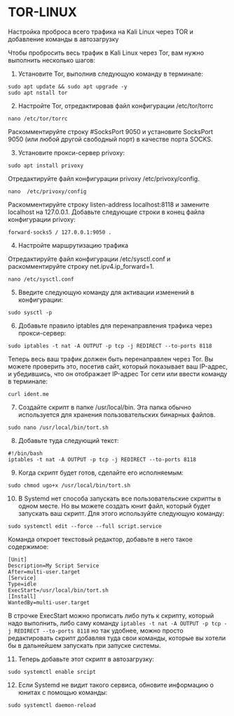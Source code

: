 # TOR-LINUX
Настройка проброса всего трафика на Kali Linux через TOR и добавление команды в автозагрузку

Чтобы пробросить весь трафик в Kali Linux через Tor, вам нужно выполнить несколько шагов:

1. Установите Tor, выполнив следующую команду в терминале:

```
sudo apt update && sudo apt upgrade -y
sudo apt nstall tor
```
2. Настройте Tor, отредактировав файл конфигурации /etc/tor/torrc 

```
nano /etc/tor/torrc
```
Раскомментируйте строку #SocksPort 9050 и установите SocksPort 9050 (или любой другой свободный порт) в качестве порта SOCKS. 

3. Установите прокси-сервер privoxy:

```
sudo apt install privoxy
```
Отредактируйте файл конфигурации privoxy /etc/privoxy/config. 
```
nano  /etc/privoxy/config
```

Раскомментируйте строку listen-address localhost:8118 и замените localhost на 127.0.0.1.
Добавьте следующие строки в конец файла конфигурации privoxy:

```
forward-socks5 / 127.0.0.1:9050 .
```
4. Настройте маршрутизацию трафика

Отредактируйте файл конфигурации /etc/sysctl.conf и раскомментируйте строку net.ipv4.ip_forward=1.
```
nano /etc/sysctl.conf
```
5. Введите следующую команду для активации изменений в конфигурации:

```
sudo sysctl -p
```
6. Добавьте правило iptables для перенаправления трафика через прокси-сервер:
```
sudo iptables -t nat -A OUTPUT -p tcp -j REDIRECT --to-ports 8118
```
Теперь весь ваш трафик должен быть перенаправлен через Tor. Вы можете проверить это, посетив сайт, который показывает ваш IP-адрес, и убедившись, что он отображает IP-адрес Tor сети или ввести команду в терминале:
```
curl ident.me
```
7. Создайте скрипт в папке /usr/local/bin. Эта папка обычно используется для хранения пользовательских бинарных файлов.
```
sudo nano /usr/local/bin/tort.sh
```
8. Добавьте туда следующий текст:
```
#!/bin/bash
iptables -t nat -A OUTPUT -p tcp -j REDIRECT --to-ports 8118
```
9. Когда скрипт будет готов, сделайте его исполняемым:
```
sudo chmod ugo+x /usr/local/bin/tort.sh
```
10. В Systemd нет способа запускать все пользовательские скрипты в одном месте. Но вы можете создать юнит файл, который будет запускать ваш скрипт. Для этого используйте следующую команду:
```
sudo systemctl edit --force --full script.service
```
Команда откроет текстовый редактор, добавьте в него такое содержимое:
```
[Unit]
Description=My Script Service
After=multi-user.target
[Service]
Type=idle
ExecStart=/usr/local/bin/tort.sh
[Install]
WantedBy=multi-user.target
```
В строчке ExecStart можно прописать либо путь к скрипту, который надо выполнить, либо саму команду `iptables -t nat -A OUTPUT -p tcp -j REDIRECT --to-ports 8118` но так удобнее, можно просто редактировать скрипт добавляя туда свои команды, которые вы хотели бы в дальнейшем запускать при запуске системы.

11. Теперь добавьте этот скрипт в автозагрузку:
```
sudo systemctl enable srcipt
```
12. Если Systemd не видит такого сервиса, обновите информацию о юнитах с помощью команды:
```
sudo systemctl daemon-reload
```





